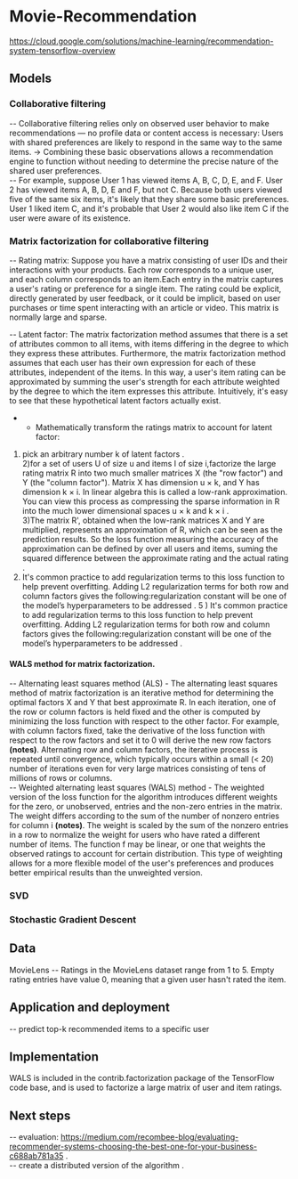 # Movie-Recommendation


https://cloud.google.com/solutions/machine-learning/recommendation-system-tensorflow-overview



## Models
### Collaborative filtering 
-- Collaborative filtering relies only on observed user behavior to make recommendations — no profile data or content access is necessary: Users with shared preferences are likely to respond in the same way to the same items. -> Combining these basic observations allows a recommendation engine to function without needing to determine the precise nature of the shared user preferences.   
-- For example, suppose User 1 has viewed items A, B, C, D, E, and F. User 2 has viewed items A, B, D, E and F, but not C. Because both users viewed five of the same six items, it's likely that they share some basic preferences. User 1 liked item C, and it's probable that User 2 would also like item C if the user were aware of its existence.   

### Matrix factorization for collaborative filtering
-- Rating matrix: Suppose you have a matrix consisting of user IDs and their interactions with your products. Each row corresponds to a unique user, and each column corresponds to an item.Each entry in the matrix captures a user's rating or preference for a single item. The rating could be explicit, directly generated by user feedback, or it could be implicit, based on user purchases or time spent interacting with an article or video. This matrix is normally large and sparse.    

-- Latent factor: The matrix factorization method assumes that there is a set of attributes common to all items, with items differing in the degree to which they express these attributes. Furthermore, the matrix factorization method assumes that each user has their own expression for each of these attributes, independent of the items. In this way, a user's item rating can be approximated by summing the user's strength for each attribute weighted by the degree to which the item expresses this attribute. Intuitively, it's easy to see that these hypothetical latent factors actually exist.       

- - Mathematically transform the ratings matrix to account for latent factor:   
1) pick an arbitrary number k of latent factors .   
2)for a set of users U of size u and items I of size i,factorize the large rating matrix R into two much smaller matrices X (the "row factor") and Y (the "column factor"). Matrix X has dimension u × k, and Y has dimension k × i. In linear algebra this is called a low-rank approximation. You can view this process as compressing the sparse information in R into the much lower dimensional spaces u × k and k × i .  
3)The matrix R', obtained when the low-rank matrices X and Y are multiplied, represents an approximation of R, which can be seen as the prediction results. So the loss function measuring the accuracy of the approximation can be defined by over all users and items, suming the squared difference between the approximate rating and the actual rating . 
4) It's common practice to add regularization terms to this loss function to help prevent overfitting. Adding L2 regularization terms for both row and column factors gives the following:regularization constant will be one of the model’s hyperparameters to be addressed . 
5 ) It's common practice to add regularization terms to this loss function to help prevent overfitting. Adding L2 regularization terms for both row and column factors gives the following:regularization constant will be one of the model’s hyperparameters to be addressed . 


#### WALS method for matrix factorization. 
-- Alternating least squares method (ALS) -  The alternating least squares method of matrix factorization is an iterative method for determining the optimal factors X and Y that best approximate R. In each iteration, one of the row or column factors is held fixed and the other is computed by minimizing the loss function with respect to the other factor. For example, with column factors fixed, take the derivative of the loss function with respect to the row factors and set it to 0 will derive the new row factors **(notes)**. Alternating row and column factors, the iterative process is repeated until convergence, which typically occurs within a small (< 20) number of iterations even for very large matrices consisting of tens of millions of rows or columns.    
-- Weighted alternating least squares (WALS) method - The weighted version of the loss function for the algorithm introduces different weights for the zero, or unobserved, entries and the non-zero entries in the matrix. The weight differs according to
the sum of the number of nonzero entries for column i **(notes)**. The weight is scaled by the sum of the nonzero entries in a row to normalize the weight for users who have rated a different number of items. The function f may be linear, or one that weights the observed ratings to account for certain distribution. This type of weighting allows for a more flexible model of the user's preferences and produces better empirical results than the unweighted version.    



### SVD

### Stochastic Gradient Descent








## Data
MovieLens
-- Ratings in the MovieLens dataset range from 1 to 5. Empty rating entries have value 0, meaning that a given user hasn't rated the item.


## Application and deployment
-- predict top-k recommended items to a specific user

## Implementation
WALS is included in the contrib.factorization package of the TensorFlow code base, and is used to factorize a large matrix of user and item ratings.


## Next steps
-- evaluation: https://medium.com/recombee-blog/evaluating-recommender-systems-choosing-the-best-one-for-your-business-c688ab781a35 .  
-- create a distributed version of the algorithm .  
